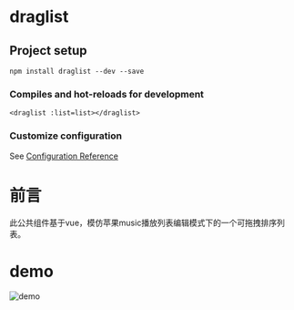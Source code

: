 # draglist

## Project setup
```
npm install draglist --dev --save
```

### Compiles and hot-reloads for development
```
<draglist :list=list></draglist>
```

### Customize configuration
See [Configuration Reference](https://cli.vuejs.org/config/)

# 前言
  此公共组件基于vue，模仿苹果music播放列表编辑模式下的一个可拖拽排序列表。
# demo
![demo](https://github.com/Mikeccx/draglist/tree/master/packages/displayImg/demo.gif)

